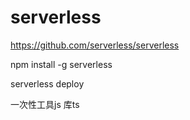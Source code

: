 # serverless 

https://github.com/serverless/serverless

npm install -g serverless

serverless deploy

一次性工具js 库ts